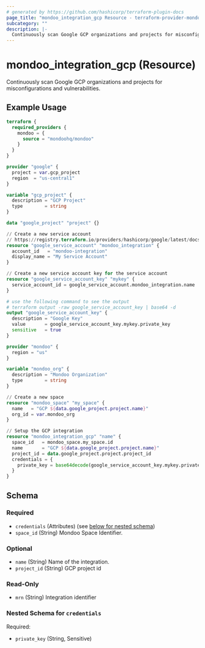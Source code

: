 ```yaml
---
# generated by https://github.com/hashicorp/terraform-plugin-docs
page_title: "mondoo_integration_gcp Resource - terraform-provider-mondoo"
subcategory: ""
description: |-
  Continuously scan Google GCP organizations and projects for misconfigurations and vulnerabilities.
---
```


# mondoo_integration_gcp (Resource)

Continuously scan Google GCP organizations and projects for misconfigurations and vulnerabilities.

## Example Usage

```terraform
terraform {
  required_providers {
    mondoo = {
      source = "mondoohq/mondoo"
    }
  }
}

provider "google" {
  project = var.gcp_project
  region  = "us-central1"
}

variable "gcp_project" {
  description = "GCP Project"
  type        = string
}

data "google_project" "project" {}

// Create a new service account
// https://registry.terraform.io/providers/hashicorp/google/latest/docs/resources/google_service_account_key
resource "google_service_account" "mondoo_integration" {
  account_id   = "mondoo-integration"
  display_name = "My Service Account"
}

// Create a new service account key for the service account
resource "google_service_account_key" "mykey" {
  service_account_id = google_service_account.mondoo_integration.name
}

# use the following command to see the output
# terraform output -raw google_service_account_key | base64 -d
output "google_service_account_key" {
  description = "Google Key"
  value       = google_service_account_key.mykey.private_key
  sensitive   = true
}

provider "mondoo" {
  region = "us"
}

variable "mondoo_org" {
  description = "Mondoo Organization"
  type        = string
}

// Create a new space
resource "mondoo_space" "my_space" {
  name   = "GCP ${data.google_project.project.name}"
  org_id = var.mondoo_org
}

// Setup the GCP integration
resource "mondoo_integration_gcp" "name" {
  space_id   = mondoo_space.my_space.id
  name       = "GCP ${data.google_project.project.name}"
  project_id = data.google_project.project.project_id
  credentials = {
    private_key = base64decode(google_service_account_key.mykey.private_key)
  }
}
```

<!-- schema generated by tfplugindocs -->
## Schema

### Required

- `credentials` (Attributes) (see [below for nested schema](#nestedatt--credentials))
- `space_id` (String) Mondoo Space Identifier.

### Optional

- `name` (String) Name of the integration.
- `project_id` (String) GCP project id

### Read-Only

- `mrn` (String) Integration identifier

<a id="nestedatt--credentials"></a>
### Nested Schema for `credentials`

Required:

- `private_key` (String, Sensitive)
